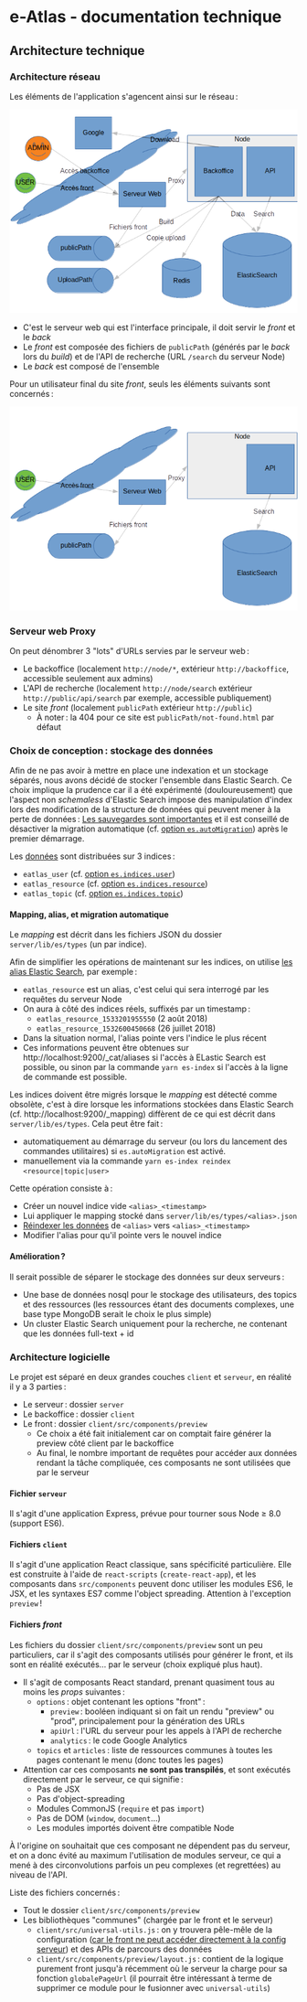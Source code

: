 # e-Atlas ‑ documentation technique

## Architecture technique

### Architecture réseau

Les éléments de l'application s'agencent ainsi sur le réseau :

![Schéma architecture réseau complet](./images/architecture-network.png)

- C'est le serveur web qui est l'interface principale, il doit servir le _front_ et le _back_
- Le _front_ est composée des fichiers de `publicPath` (générés par le _back_ lors du _build_) et de l'API de recherche (URL `/search` du serveur Node)
- Le _back_ est composé de l'ensemble

Pour un utilisateur final du site _front_, seuls les éléments suivants sont concernés :

![Schéma architecture réseau utilisateur final](./images/architecture-network-user.png)

### Serveur web Proxy

On peut dénombrer 3 "lots" d'URLs servies par le serveur web :

- Le backoffice (localement `http://node/*`, extérieur `http://backoffice`, accessible seulement aux admins)
- L'API de recherche (localement `http://node/search` extérieur `http://public/api/search` par exemple, accessible publiquement)
- Le site _front_ (localement `publicPath` extérieur `http://public`)
  - À noter : la 404 pour ce site est `publicPath/not-found.html` par défaut

### Choix de conception : stockage des données

Afin de ne pas avoir à mettre en place une indexation et un stockage séparés, nous avons décidé de stocker l'ensemble dans Elastic Search. Ce choix implique la prudence car il a été expérimenté (douloureusement) que l'aspect non _schemaless_ d'Elastic Search impose des manipulation d'index lors des modification de la structure de données qui peuvent mener à la perte de données : [Les sauvegardes sont importantes](./Backup.md#sauvegarde) et il est conseillé de désactiver la migration automatique (cf. [option `es.autoMigration`](./Configuration.md#configuration)) après le premier démarrage.

Les [données](./Data.md#structure-des-données) sont distribuées sur 3 indices :

- `eatlas_user` (cf. [option `es.indices.user`](./Configuration.md#configuration))
- `eatlas_resource` (cf. [option `es.indices.resource`](./Configuration.md#configuration))
- `eatlas_topic` (cf. [option `es.indices.topic`](./Configuration.md#configuration))

#### Mapping, alias, et migration automatique

Le _mapping_ est décrit dans les fichiers JSON du dossier `server/lib/es/types` (un par indice).

Afin de simplifier les opérations de maintenant sur les indices, on utilise [les alias Elastic Search](https://www.elastic.co/guide/en/elasticsearch/reference/current/indices-aliases.html), par exemple :

- `eatlas_resource` est un alias, c'est celui qui sera interrogé par les requêtes du serveur Node
- On aura à côté des indices réels, suffixés par un timestamp :
  - `eatlas_resource_1533201955550` (2 août 2018)
  - `eatlas_resource_1532600450668` (26 juillet 2018)
- Dans la situation normal, l'alias pointe vers l'indice le plus récent
- Ces informations peuvent être obtenues sur http://localhost:9200/_cat/aliases si l'accès à ELastic Search est possible, ou sinon par la commande `yarn es-index` si l'accès à la ligne de commande est possible.

Les indices doivent être migrés lorsque le _mapping_ est détecté comme obsolète, c'est à dire lorsque les informations stockées dans Elastic Search (cf. http://localhost:9200/_mapping) diffèrent de ce qui est décrit dans `server/lib/es/types`. Cela peut être fait :

- automatiquement au démarrage du serveur (ou lors du lancement des commandes utilitaires) si `es.autoMigration` est activé.
- manuellement via la commande `yarn es-index reindex <resource|topic|user>`

Cette opération consiste à :

- Créer un nouvel indice vide `<alias>_<timestamp>`
- Lui appliquer le mapping stocké dans `server/lib/es/types/<alias>.json`
- [Réindexer les données](https://www.elastic.co/guide/en/elasticsearch/reference/current/docs-reindex.html) de `<alias>` vers `<alias>_<timestamp>`
- Modifier l'alias pour qu'il pointe vers le nouvel indice

#### Amélioration ?

Il serait possible de séparer le stockage des données sur deux serveurs :

- Une base de données nosql pour le stockage des utilisateurs, des topics et des ressources (les ressources étant des documents complexes, une base type MongoDB serait le choix le plus simple)
- Un cluster Elastic Search uniquement pour la recherche, ne contenant que les données full-text + id

### Architecture logicielle

Le projet est séparé en deux grandes couches `client` et `serveur`, en réalité il y a 3 parties :

- Le serveur : dossier `server`
- Le backoffice : dossier `client`
- Le front : dossier `client/src/components/preview`
  - Ce choix a été fait initialement car on comptait faire générer la preview côté client par le backoffice
  - Au final, le nombre important de requêtes pour accéder aux données rendant la tâche compliquée, ces composants ne sont utilisées que par le serveur

#### Fichier `serveur`

Il s'agit d'une application Express, prévue pour tourner sous Node ≥ 8.0 (support ES6).

#### Fichiers `client`

Il s'agit d'une application React classique, sans spécificité particulière. Elle est construite à l'aide de `react-scripts` (`create-react-app`), et les composants dans `src/components` peuvent donc utiliser les modules ES6, le JSX, et les syntaxes ES7 comme l'object spreading. Attention à l'exception `preview` !

#### Fichiers _front_

Les fichiers du dossier `client/src/components/preview` sont un peu particuliers, car il s'agit des composants utilisés pour générer le front, et ils sont en réalité exécutés… par le serveur (choix expliqué plus haut).

- Il s'agit de composants React standard, prenant quasiment tous au moins les _props_ suivantes :
  - `options` : objet contenant les options "front" :
    - `preview` : booléen indiquant si on fait un rendu "preview" ou "prod", principalement pour la génération des URLs
    - `apiUrl` : l'URL du serveur pour les appels à l'API de recherche
    - `analytics` : le code Google Analytics
  - `topics` et `articles` : liste de ressources communes à toutes les pages contenant le menu (donc toutes les pages)
- Attention car ces composants **ne sont pas transpilés**, et sont exécutés directement par le serveur, ce qui signifie :
  - Pas de JSX
  - Pas d'object-spreading
  - Modules CommonJS (`require` et pas `import`)
  - Pas de DOM (`window`, `document`…)
  - Les modules importés doivent être compatible Node

À l'origine on souhaitait que ces composant ne dépendent pas du serveur, et on a donc évité au maximum l'utilisation de modules serveur, ce qui a mené à des circonvolutions parfois un peu complexes (et regrettées) au niveau de l'API.

Liste des fichiers concernés :

- Tout le dossier `client/src/components/preview`
- Les bibliothèques "communes" (chargée par le front et le serveur)
  - `client/src/universal-utils.js` : on y trouvera pêle-mêle de la configuration ([car le front ne peut accéder directement à la config serveur](./Configuration.md#configuration)) et des APIs de parcours des données
  - `client/src/components/preview/layout.js` : contient de la logique purement front jusqu'à récemment où le serveur la charge pour sa fonction `globalePageUrl` (il pourrait être intéressant à terme de supprimer ce module pour le fusionner avec `universal-utils`)
